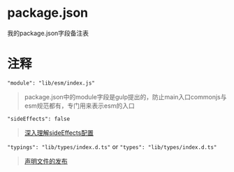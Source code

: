 # package.json
我的package.json字段备注表

# 注释

`"module": "lib/esm/index.js"`  
> package.json中的module字段是gulp提出的，防止main入口commonjs与esm规范都有，专门用来表示esm的入口

`"sideEffects": false`
> [深入理解sideEffects配置](https://libin1991.github.io/2019/05/01/%E6%B7%B1%E5%85%A5%E7%90%86%E8%A7%A3sideEffects%E9%85%8D%E7%BD%AE/)

`"typings": "lib/types/index.d.ts"` or `"types": "lib/types/index.d.ts"`
> [声明文件的发布](https://www.tslang.cn/docs/handbook/declaration-files/publishing.html)



